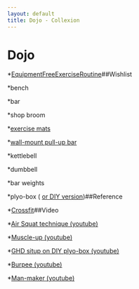 ```yaml
---
layout: default
title: Dojo - Collexion
---
```


<div id="page">

# Dojo

*[EquipmentFreeExerciseRoutine](/equipmentfreeexerciseroutine.html)##Wishlist


*bench


*bar


*shop broom


*[exercise mats](http://amzn.to/kMSrY5)


*[wall-mount pull-up bar](http://amzn.to/jfJBoB)


*kettlebell


*dumbbell


*bar weights


*plyo-box (
[or DIY version](http://bit.ly/kkF3dB))##Reference


*[Crossfit](http://crossfit.com)##Video


*[Air Squat technique (youtube)](http://www.youtube.com/watch?v=iOdwETDQXCw)


*[Muscle-up (youtube)](http://www.youtube.com/watch?v=V08KkYdumXk)


*[GHD situp on DIY plyo-box (youtube)](http://www.youtube.com/watch?v=fJ-B1UVAarc)


*[Burpee (youtube)](http://www.youtube.com/watch?v=c_Dq_NCzj8M)


*[Man-maker (youtube)](http://www.youtube.com/watch?v=3AUPpOPWFUQ)

</div>